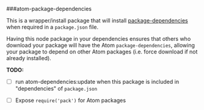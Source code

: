 ###atom-package-dependencies

This is a wrapper/install package that will install [package-dependencies](https://atom.io/packages/package-dependencies) when required in a `package.json` file.

Having this node package in your dependencies ensures that others who download your package will have the Atom `package-dependencies`, allowing your package to  depend on other Atom packages (i.e. force download if not already installed).

**TODO:**

- [ ] run atom-dependencies:update when this package is included in "dependencies" of `package.json`

- [ ] Expose `require('pack')` for Atom packages
